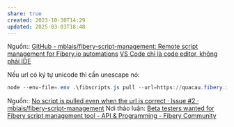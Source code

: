 ```yaml
---
share: true
created: 2023-10-30T14:29
updated: 2025-03-03T18:48
---
```

Nguồn:: [GitHub - mblais/fibery-script-management: Remote script management for Fibery.io automations](https://github.com/mblais/fibery-script-management)
[VS Code chỉ là code editor, không phải IDE](../../../../C%C3%B4ng%20c%E1%BB%A5/IDE%20(VS%20Code)/VS%20Code%20ch%E1%BB%89%20l%C3%A0%20code%20editor,%20kh%C3%B4ng%20ph%E1%BA%A3i%20IDE.md)

Nếu url có ký tự unicode thì cần unescape nó:
```PowerShell
node --env-file=.env .\fibscripts.js pull --url=https://quacau.fibery.io/fibery/space/Định_kỳ_đóng_phí/database/Hợp_đồng/automations/rule/6799ad300d3901c00626d49e/actions
```
Nguồn:: [No script is pulled even when the url is correct · Issue #2 · mblais/fibery-script-management](https://github.com/mblais/fibery-script-management/issues/2)
Nơi thảo luận: [Beta testers wanted for Fibery script management tool - API & Programming - Fibery Community](https://community.fibery.io/t/beta-testers-wanted-for-fibery-script-management-tool/5466/14)
